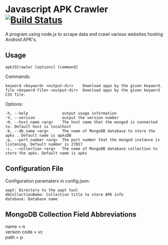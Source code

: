 # Javascript APK Crawler [![Build Status](https://travis-ci.org/jacksonchen/apkJSCrawler.svg?branch=master)](https://travis-ci.org/jacksonchen/apkJSCrawler)

A program using node.js to scrape data and crawl various websites hosting Android APK's.

## Usage

`apkJSCrawler [options] [command]`


  Commands:

    keyword <keyword> <output-dir>    Download apps by the given keyword.
    file <keyword-file> <output-dir>  Download apps by the given keyword CSV file.
  Options:

    -h, --help               output usage information
    -V, --version            output the version number
    -H, --host_name <arg>    The host name that the mongod is connected to. Default host is localhost
    -b, --db_name <arg>      The name of MongoDB database to store the apks . Default name is apksDB
    -p, --port_number <arg>  The port number that the mongod instance is listening. Default number is 27017
    -c, --collection <arg>   The name of MongoDB database collection to store the apks. Default name is apks
    
## Configuration File

Configuration paramaters in config.json:

```
aapt: Directory to the aapt tool
dbCollectionName: Collection title to store APK info
database: Database name 
```

## MongoDB Collection Field Abbreviations

name = n
<br>
version code = vc
<br>
path = p
